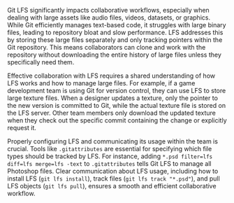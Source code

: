 Git LFS significantly impacts collaborative workflows, especially when dealing with large assets like audio files, videos, datasets, or graphics. While Git efficiently manages text-based code, it struggles with large binary files, leading to repository bloat and slow performance. LFS addresses this by storing these large files separately and only tracking pointers within the Git repository. This means collaborators can clone and work with the repository without downloading the entire history of large files unless they specifically need them.

Effective collaboration with LFS requires a shared understanding of how LFS works and how to manage large files. For example, if a game development team is using Git for version control, they can use LFS to store large texture files. When a designer updates a texture, only the pointer to the new version is committed to Git, while the actual texture file is stored on the LFS server. Other team members only download the updated texture when they check out the specific commit containing the change or explicitly request it.

Properly configuring LFS and communicating its usage within the team is crucial. Tools like `.gitattributes` are essential for specifying which file types should be tracked by LFS. For instance, adding `*.psd filter=lfs diff=lfs merge=lfs -text` to `.gitattributes` tells Git LFS to manage all Photoshop files. Clear communication about LFS usage, including how to install LFS (`git lfs install`), track files (`git lfs track "*.psd"`), and pull LFS objects (`git lfs pull`), ensures a smooth and efficient collaborative workflow.